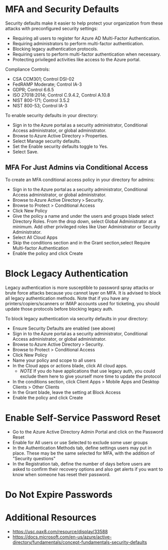 # MFA and Security Defaults

Security defaults make it easier to help protect your organization from these attacks with preconfigured security settings:
- Requiring all users to register for Azure AD Multi-Factor Authentication.
- Requiring administrators to perform multi-factor authentication.
- Blocking legacy authentication protocols.
- Requiring users to perform multi-factor authentication when necessary.
- Protecting privileged activities like access to the Azure portal.

Compliance Controls:
- CSA CCM301; Control DSI-02
- FedRAMP Moderate; Control IA-3
- GDPR; Control 6.6.5
- ISO 27018:2014; Control C.9.4.2, Control A.10.8
- NIST 800-171; Control 3.5.2
- NIST 800-53; Control IA-3

To enable security defaults in your directory:
- Sign in to the Azure portal as a security administrator, Conditional Access administrator, or global administrator.
- Browse to Azure Active Directory > Properties.
- Select Manage security defaults.
- Set the Enable security defaults toggle to Yes.
- Select Save.

## MFA For Just Admins via Conditional Access
To create an MFA conditional access policy in your directory for admins:
- Sign in to the Azure portal as a security administrator, Conditional Access administrator, or global administrator.
- Browse to Azure Active Directory > Security.
- Browse to Protect > Conditional Access
- Click New Policy
- Give the policy a name and under the users and groups blade select Directory Roles. From the drop down, select Global Administrator at a minimum. Add other privileged roles like User Administrator or Security Administrator.
- Select All Cloud Apps
- Skip the conditions section and in the Grant section,select Require Multi-factor Authentication
- Enable the policy and click Create

# Block Legacy Authentication
Legacy authentication is more susceptible to password spray attacks or brute force attacks because you cannot layer on MFA. It is advised to block all legacy authentication methods. Note that if you have any printers/copiers/scanners or IMAP accounts used for ticketing, you should update those protocols before blocking legacy auth.

To block legacy authentication via security defaults in your directory:
- Ensure Security Defaults are enabled (see above)
- Sign in to the Azure portal as a security administrator, Conditional Access administrator, or global administrator.
- Browse to Azure Active Directory > Security.
- Browse to Protect > Conditional Access
- Click New Policy
- Name your policy and scope to all users
- In the Cloud apps or actions blade, click All cloud apps.
  - *NOTE* If you do have applications that use legacy auth, you could exclude them here to give yourself more time to update the protocol
- In the conditions section, click Client Apps > Mobile Apps and Desktop Clients > Other Clients
- In the Grant blade, leave the setting at Block Access
- Enable the policy and click Create


# Enable Self-Service Password Reset
- Go to the Azure Active Directory Admin Portal and click on the Password Reset 
- Enable for All users or use Selected to exclude some user groups
- In the Authentication Methods tab, define settings users may put in place. These may be the same selected for MFA, with the addition of "Security questions"
- In the Registration tab, define the number of days before users are asked to confirm their recovery options and also get alerts if you want to know when someone has reset their password.

# Do Not Expire Passwords





# Additional Resources
- https://usc.pax8.com/resource/display/33588
- https://docs.microsoft.com/en-us/azure/active-directory/fundamentals/concept-fundamentals-security-defaults
